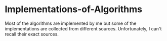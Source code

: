 # Implementations-of-Algorithms

Most of the algorithms are implemented by me but some of the implementations are collected from different sources. Unfortunately, I can't recall their exact sources.
